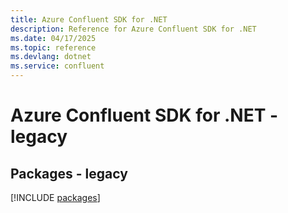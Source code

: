 ```yaml
---
title: Azure Confluent SDK for .NET
description: Reference for Azure Confluent SDK for .NET
ms.date: 04/17/2025
ms.topic: reference
ms.devlang: dotnet
ms.service: confluent
---
```

# Azure Confluent SDK for .NET - legacy
## Packages - legacy
[!INCLUDE [packages](confluent-index.md)]